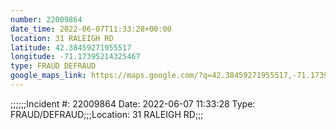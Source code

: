 ```yaml
---
number: 22009864
date_time: 2022-06-07T11:33:28+00:00
location: 31 RALEIGH RD
latitude: 42.38459271955517
longitude: -71.17395214325467
type: FRAUD DEFRAUD
google_maps_link: https://maps.google.com/?q=42.38459271955517,-71.17395214325467
---
```


;;;;;;Incident #: 22009864  Date: 2022-06-07 11:33:28   Type: FRAUD/DEFRAUD;;;Location: 31 RALEIGH RD;;;
